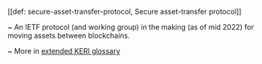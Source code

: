 [[def: secure-asset-transfer-protocol, Secure asset-transfer protocol]]

~ An IETF protocol (and working group) in the making (as of mid 2022) for moving assets between blockchains.

~ More in <a href="https://weboftrust.github.io/WOT-terms/docs/glossary/secure-asset-transfer-protocol">extended KERI glossary</a>
